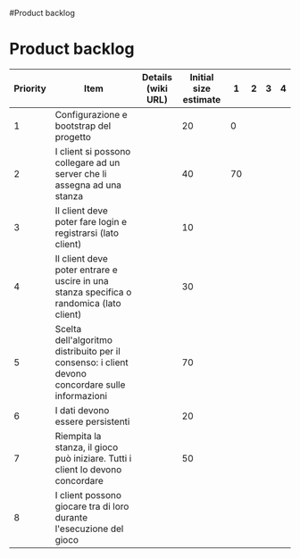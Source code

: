 #Product backlog
# Product backlog

| Priority | Item                                                                    	 | Details (wiki URL)  | Initial size estimate | 1 | 2 | 3 | 4 | 
|----------|---------------------------------------------------------------------------|---------------------|-----------------------|---|---|---|---|
| 1        | Configurazione e bootstrap del progetto                                 	 |                     | 20                    | 0 |   |   |   |
| 2        | I client si possono collegare ad un server che li assegna ad una stanza 	 |                     | 40                    | 70|   |   |   | 
| 3        | Il client deve poter fare login e registrarsi (lato client) 	             |                     | 10                    |   |   |   |   |
| 4        | Il client deve poter entrare e uscire in una stanza specifica o randomica (lato client) |         | 30                  |   |   |   |   |
| 5        | Scelta dell'algoritmo distribuito per il consenso: i client devono concordare sulle informazioni| | 70                  |   |   |   |   |
| 6        | I dati devono essere persistenti 	                                         |                     | 20                  |   |   |   |   |
| 7        | Riempita la stanza, il gioco può iniziare. Tutti i client lo devono concordare |                  | 50                  |   |   |   |   |
| 8        | I client possono giocare tra di loro durante l'esecuzione del gioco 	     |                       |                     |   |   |   |   |
